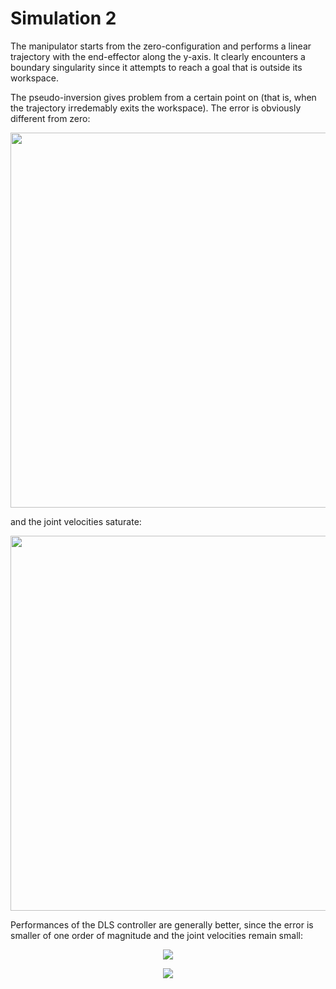 # Simulation 2

The manipulator starts from the zero-configuration and performs a linear trajectory with the end-effector along the y-axis. It clearly encounters a boundary singularity since it attempts to reach a goal that is outside its workspace.

The pseudo-inversion gives problem from a certain point on (that is, when the trajectory irredemably exits the workspace). The error is obviously different from zero:

<p align="center"> <img width=600 src="https://user-images.githubusercontent.com/62264708/83745221-86165000-a65d-11ea-9e28-02316d9044fa.jpg"> </p>

and the joint velocities saturate:

<p align="center"> <img width=600 src="https://user-images.githubusercontent.com/62264708/83745210-844c8c80-a65d-11ea-8ffc-de9ea35cf80b.jpg"> </p>

Performances of the DLS controller are generally better, since the error is smaller of one order of magnitude and the joint velocities remain small:

<p align="center"> <img src="https://user-images.githubusercontent.com/62264708/83745215-857db980-a65d-11ea-8bf7-668e55eefc81.jpg"> </p>

<p align="center"> <img src="https://user-images.githubusercontent.com/62264708/83745217-857db980-a65d-11ea-88cf-44cc6a306301.jpg"> </p>

